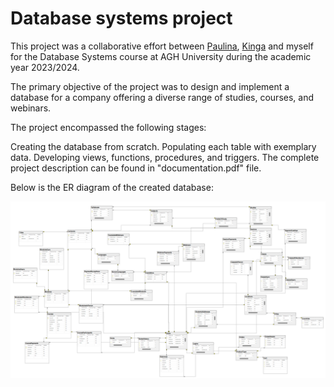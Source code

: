 # Database systems project
This project was a collaborative effort between <a href="https://github.com/paula078">Paulina</a>, <a href="https://github.com/king-zar">Kinga</a> and myself for the Database Systems course at AGH University during the academic year 2023/2024.

The primary objective of the project was to design and implement a database for a company offering a diverse range of studies, courses, and webinars.

The project encompassed the following stages:

Creating the database from scratch.
Populating each table with exemplary data.
Developing views, functions, procedures, and triggers.
The complete project description can be found in "documentation.pdf" file.

Below is the ER diagram of the created database:

![Database Schema](diagram.png)
